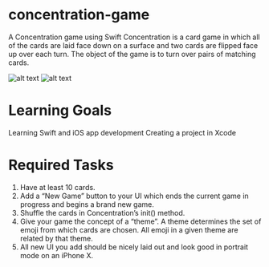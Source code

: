 # concentration-game
A Concentration game using Swift
Concentration is a card game in which all of the cards are laid face down on a surface and two cards are flipped face up over each turn. The object of the game is to turn over pairs of matching cards.

![alt text](https://user-images.githubusercontent.com/55165183/88112170-24a23600-cb64-11ea-8542-c9a4f5c6b641.PNG)
![alt text](https://user-images.githubusercontent.com/55165183/88112226-41d70480-cb64-11ea-98f0-d3d10f577d8a.PNG)

# Learning Goals
Learning Swift and iOS app development
Creating a project in Xcode

# Required Tasks
1. Have at least 10 cards.
2. Add a “New Game” button to your UI which ends the current game in progress and begins a brand new game.
3. Shuffle the cards in Concentration’s init() method.
4. Give your game the concept of a “theme”. A theme determines the set of emoji from which cards are chosen. All emoji in a given theme are related by that theme.
5. All new UI you add should be nicely laid out and look good in portrait mode on an iPhone X.
